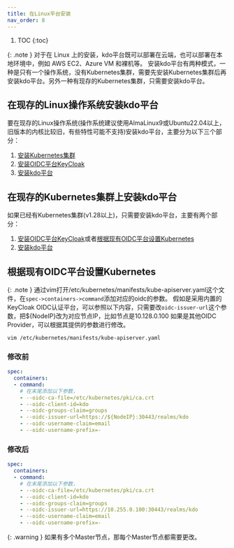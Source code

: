 ```yaml
---
title: 在Linux平台安装
nav_order: 8
---
```



1. TOC
{:toc}


{: .note }
对于在 Linux 上的安装，kdo平台既可以部署在云端，也可以部署在本地环境中，例如 AWS EC2、Azure VM 和裸机等。
安装kdo平台有两种模式，一种是只有一个操作系统，没有Kubernetes集群，需要先安装Kubernetes集群后再安装kdo平台。另外一种有现存的Kubernetes集群，只需要安装kdo平台。




## 在现存的Linux操作系统安装kdo平台

要在现存的Linux操作系统(操作系统建议使用AlmaLinux9或Ubuntu22.04以上，旧版本的内核比较旧，有些特性可能不支持)安装kdo平台，主要分为以下三个部分：


1. [安装Kubernetes集群](kubernetes)
2. [安装OIDC平台KeyCloak](keycloak)
3. [安装kdo平台](kdo)


## 在现存的Kubernetes集群上安装kdo平台


如果已经有Kubernetes集群(v1.28以上)，只需要安装kdo平台，主要有两个部分：
1. [安装OIDC平台KeyCloak](keycloak)或者[根据现有OIDC平台设置Kubernetes](#根据现有oidc平台设置kubernetes)
2. [安装kdo平台](kdo)




## 根据现有OIDC平台设置Kubernetes

{: .note }
通过vim打开/etc/kubernetes/manifests/kube-apiserver.yaml这个文件，在`spec->containers->command`添加对应的oidc的参数。
假如是采用内置的KeyCloak OIDC认证平台，可以参照以下内容，只需要改`oidc-issuer-url`这个参数，把${NodeIP}改为对应节点IP，比如节点是10.128.0.100
如果是其他OIDC Provider，可以根据其提供的参数进行修改。

```shell
vim /etc/kubernetes/manifests/kube-apiserver.yaml
```

### 修改前

```yaml 
spec:
  containers:
  - command:
    # 在末尾添加以下参数，
    - --oidc-ca-file=/etc/kubernetes/pki/ca.crt
    - --oidc-client-id=kdo
    - --oidc-groups-claim=groups
    - --oidc-issuer-url=https://${NodeIP}:30443/realms/kdo
    - --oidc-username-claim=email
    - --oidc-username-prefix=-
```

### 修改后

```yaml 
spec:
  containers:
  - command:
    # 在末尾添加以下参数，
    - --oidc-ca-file=/etc/kubernetes/pki/ca.crt
    - --oidc-client-id=kdo
    - --oidc-groups-claim=groups
    - --oidc-issuer-url=https://10.255.0.100:30443/realms/kdo
    - --oidc-username-claim=email
    - --oidc-username-prefix=-
```

{: .warning }
如果有多个Master节点，那每个Master节点都需要更改。


